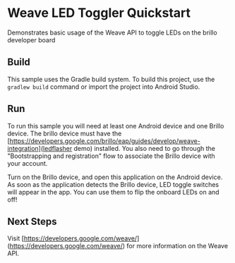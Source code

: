 # Weave LED Toggler Quickstart
Demonstrates basic usage of the Weave API to toggle LEDs on the brillo developer board

## Build
This sample uses the Gradle build system.  To build this project, use the `gradlew build` command
or import the project into Android Studio.

## Run
To run this sample you will need at least one Android device and one Brillo device.  The brillo device must have the [https://developers.google.com/brillo/eap/guides/develop/weave-integration](ledflasher demo) installed.  You also need to go through the  "Bootstrapping and registration" flow to associate the Brillo device with your account.

Turn on the Brillo device, and open this application on the Android device.  As soon as the application detects the Brillo device, LED toggle switches will appear in the app.  You can use them to flip the onboard LEDs on and off!

## Next Steps
Visit [https://developers.google.com/weave/]
(https://developers.google.com/weave/) for more information on the Weave API.
